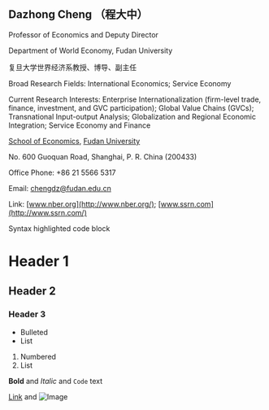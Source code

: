 ## Dazhong Cheng （程大中）
Professor of Economics and Deputy Director

Department of World Economy, Fudan University

复旦大学世界经济系教授、博导、副主任

Broad Research Fields: International Economics; Service Economy

Current Research Interests: Enterprise Internationalization (firm-level trade, finance, investment, and GVC participation); Global Value Chains (GVCs); Transnational Input-output Analysis; Globalization and Regional Economic Integration; Service Economy and Finance

[School of Economics](https://econ.fudan.edu.cn/),  [Fudan University](https://www.fudan.edu.cn/)

No. 600 Guoquan Road, Shanghai, P. R. China (200433)

Office Phone: +86 21 5566 5317

Email: chengdz@fudan.edu.cn

Link: [www.nber.org](http://www.nber.org/); [www.ssrn.com](http://www.ssrn.com/)


Syntax highlighted code block
# Header 1
## Header 2
### Header 3

- Bulleted
- List

1. Numbered
2. List

**Bold** and _Italic_ and `Code` text

[Link](url) and ![Image](src)
```
